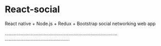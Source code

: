 # React-social
React native + Node.js + Redux + Bootstrap social networking web app

.......................................................................................
..................................................